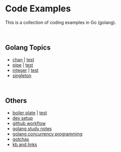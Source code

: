 # Code Examples


This is a collection of coding examples in Go (golang).


<a name="topics"><br /></a>
## Golang Topics
- [chan](chan.go) | [test](chan_test.go)
- [pipe](pipe.go) | [test](pipe_test.go)
- [integer](integer.go) | [test](integer_test.go)
- [singleton](singleton.go)


<a name="others"><br /></a>
## Others
- [boiler plate](foo.go) | [test](foo_test.go)
- [dev setup](kb-dev-setup-notes.md)
- [github workflow](github-workflow.md)
- [golang study notes](golang-notes.md)
- [golang concurrency programming](#concurrency.md)
- [gotchas](./gotchas.md)
- [kb and links](kb-study-notes.md)
